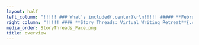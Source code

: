 ```yaml
---
layout: half
left_column: "!!!!! ### What's included{.center}\r\n!!!!! ##### **February 4-7, 2021**{.center}\r\n!!!!!  * Three-day masterclass that goes deep into one topic for the whole weekend\r\n!!!!!  * 4 one-hour sessions on common issues that relate to characters in fiction\r\n!!!!!  * Daily critique groups + feedback on the first 10 pages of your manuscript\r\n!!!!!  * Lots of time for writing while connecting with other writers\r\n!!!!! \r\n!!!!! Because our Unraveling Character Retreat has 3 editors, each participant will be able to pick from [3 masterclass topics and 12 session topics](/story-threads#class-descriptions).\r\n!!!!! **Editors**\r\n!!!!! \r\n!!!!! Jeni Chappelle </br>\r\n!!!!! Tiffany Grimes</br>\r\n!!!!! Carly Hayward</br>\r\n!!!!! \r\n!!!!! **Cost: $895**"
right_column: "!!!!! #### **Story Threads: Virtual Writing Retreat**{.center}\r\n!!!!! ##### **February 4-7, 2021**{.center}\r\n!!!!! Application window opens: October 1, 2020\r\n!!!!! \r\n!!!!! Application window closes: November 1, 2020\r\n!!!!! \r\n!!!!! Chosen participants are notified: November 16, 2020\r\n!!!!! \r\n!!!!! Deposit due: December 1, 2020\r\n!!!!! \r\n!!!!! Final payment due: January 15, 2021\r\n!!!!! \r\n!!!!! First ten pages due: January 20, 2021\r\n!!!!! \r\n!!!!! **Editors**\r\n!!!!! \r\n!!!!! Jeni Chappelle </br>\r\n!!!!! Tiffany Grimes</br>\r\n!!!!! Carly Hayward</br>\r\n!!!!! \r\n!!!!! **Cost: $895**"
media_order: StoryThreads_Face.png
title: overview
---
```


